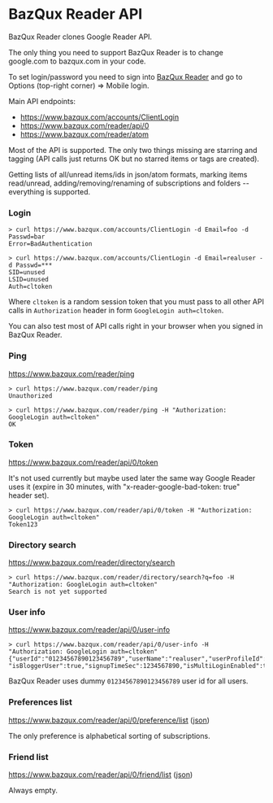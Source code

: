 BazQux Reader API
==========

BazQux Reader clones Google Reader API. 

The only thing you need to support BazQux Reader is to change
google.com to bazqux.com in your code.

To set login/password you need to sign into [BazQux Reader](https://bazqux.com)
and go to Options (top-right corner) => Mobile login.

Main API endpoints:
* https://www.bazqux.com/accounts/ClientLogin
* https://www.bazqux.com/reader/api/0
* https://www.bazqux.com/reader/atom

Most of the API is supported. The only two things missing are
starring and tagging (API calls just returns OK but no starred items
or tags are created).

Getting lists of all/unread items/ids in json/atom formats,
marking items read/unread, adding/removing/renaming of
subscriptions and folders -- everything is supported.

### Login

```
> curl https://www.bazqux.com/accounts/ClientLogin -d Email=foo -d Passwd=bar
Error=BadAuthentication

> curl https://www.bazqux.com/accounts/ClientLogin -d Email=realuser -d Passwd=***
SID=unused
LSID=unused
Auth=cltoken
```

Where `cltoken` is a random session token that you must pass to all other API calls in
`Authorization` header in form `GoogleLogin auth=cltoken`.

You can also test most of API calls right in your browser when you signed in BazQux Reader.

### Ping

https://www.bazqux.com/reader/ping

```
> curl https://www.bazqux.com/reader/ping
Unauthorized

> curl https://www.bazqux.com/reader/ping -H "Authorization: GoogleLogin auth=cltoken"
OK
```

### Token

https://www.bazqux.com/reader/api/0/token

It's not used currently but maybe used later the same way Google Reader uses it 
(expire in 30 minutes, with "x-reader-google-bad-token: true" header set).

```
> curl https://www.bazqux.com/reader/api/0/token -H "Authorization: GoogleLogin auth=cltoken"
Token123
```

### Directory search

https://www.bazqux.com/reader/directory/search

```
> curl https://www.bazqux.com/reader/directory/search?q=foo -H "Authorization: GoogleLogin auth=cltoken"
Search is not yet supported
```

### User info

https://www.bazqux.com/reader/api/0/user-info

```
> curl https://www.bazqux.com/reader/api/0/user-info -H "Authorization: GoogleLogin auth=cltoken"
{"userId":"01234567890123456789","userName":"realuser","userProfileId":"01234567890123456789","userEmail":"realuser",
"isBloggerUser":true,"signupTimeSec":1234567890,"isMultiLoginEnabled":true}
```

BazQux Reader uses dummy `01234567890123456789` user id for all users.

### Preferences list

https://www.bazqux.com/reader/api/0/preference/list ([json](https://www.bazqux.com/reader/api/0/preference/list?output=json))

The only preference is alphabetical sorting of subscriptions.

### Friend list

https://www.bazqux.com/reader/api/0/friend/list ([json](https://www.bazqux.com/reader/api/0/friend/list?output=json))

Always empty.


